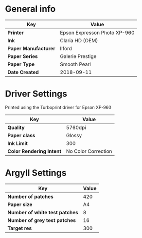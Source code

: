 # General info

Key | Value
----|------
__Printer__ | Epson Expresson Photo XP-960
__Ink__ | Claria HD (OEM)
__Paper Manufacturer__ | Ilford
__Paper Series__ | Galerie Prestige
__Paper Type__ | Smooth Pearl
__Date Created__ | 2018-09-11

# Driver Settings
Printed using the Turboprint driver for Epson XP-960

Key | Value
----|------
__Quality__ | 5760dpi
__Paper class__ | Glossy
__Ink Limit__ | 300
__Color Rendering Intent__ | No Color Correction

# Argyll Settings
Key | Value
----|------
__Number of patches__ | 420
__Paper size__ | A4
__Number of white test patches__ | 8
__Number of grey test patches__ | 16
__Target res__ | 300
